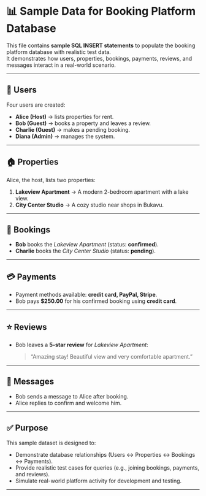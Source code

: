 # 📊 Sample Data for Booking Platform Database

This file contains **sample SQL INSERT statements** to populate the booking platform database with realistic test data.  
It demonstrates how users, properties, bookings, payments, reviews, and messages interact in a real-world scenario.

---

## 👤 Users

Four users are created:

- **Alice (Host)** → lists properties for rent.
- **Bob (Guest)** → books a property and leaves a review.
- **Charlie (Guest)** → makes a pending booking.
- **Diana (Admin)** → manages the system.

---

## 🏠 Properties

Alice, the host, lists two properties:

1. **Lakeview Apartment** → A modern 2-bedroom apartment with a lake view.
2. **City Center Studio** → A cozy studio near shops in Bukavu.

---

## 📅 Bookings

- **Bob** books the _Lakeview Apartment_ (status: **confirmed**).
- **Charlie** books the _City Center Studio_ (status: **pending**).

---

## 💳 Payments

- Payment methods available: **credit card, PayPal, Stripe**.
- Bob pays **$250.00** for his confirmed booking using **credit card**.

---

## ⭐ Reviews

- Bob leaves a **5-star review** for _Lakeview Apartment_:

  > “Amazing stay! Beautiful view and very comfortable apartment.”

---

## 💬 Messages

- Bob sends a message to Alice after booking.
- Alice replies to confirm and welcome him.

---

## ✅ Purpose

This sample dataset is designed to:

- Demonstrate database relationships (Users ↔ Properties ↔ Bookings ↔ Payments).
- Provide realistic test cases for queries (e.g., joining bookings, payments, and reviews).
- Simulate real-world platform activity for development and testing.

---
